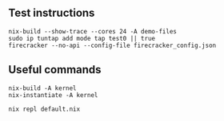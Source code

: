 ## Test instructions

```
nix-build --show-trace --cores 24 -A demo-files
sudo ip tuntap add mode tap test0 || true
firecracker --no-api --config-file firecracker_config.json
```

## Useful commands

```
nix-build -A kernel
nix-instantiate -A kernel

nix repl default.nix
```